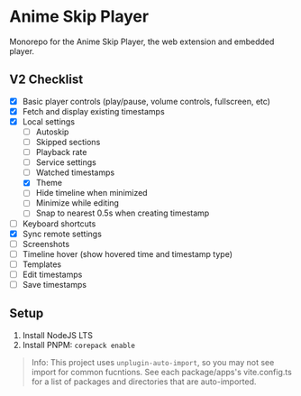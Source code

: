 # Anime Skip Player

Monorepo for the Anime Skip Player, the web extension and embedded player.

## V2 Checklist

- [x] Basic player controls (play/pause, volume controls, fullscreen, etc)
- [x] Fetch and display existing timestamps
- [x] Local settings
  - [ ] Autoskip
  - [ ] Skipped sections
  - [ ] Playback rate
  - [ ] Service settings
  - [ ] Watched timestamps
  - [x] Theme
  - [ ] Hide timeline when minimized
  - [ ] Minimize while editing
  - [ ] Snap to nearest 0.5s when creating timestamp
- [ ] Keyboard shortcuts
- [x] Sync remote settings
- [ ] Screenshots
- [ ] Timeline hover (show hovered time and timestamp type)
- [ ] Templates
- [ ] Edit timestamps
- [ ] Save timestamps

## Setup

1. Install NodeJS LTS
2. Install PNPM: `corepack enable`

> Info: This project uses `unplugin-auto-import`, so you may not see import for common fucntions. See each package/apps's vite.config.ts for a list of packages and directories that are auto-imported.
